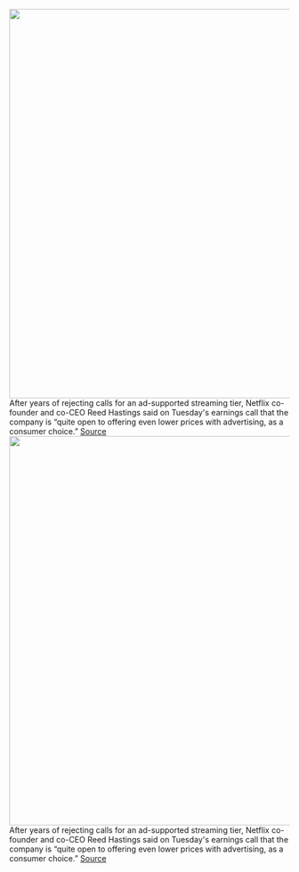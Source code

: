 <img src='https://cdn.vox-cdn.com/thumbor/Z0YCbdnYQ1sNmuVS1yvWli7mnRo=/0x0:2040x1360/1200x800/filters:focal(857x517:1183x843)/cdn.vox-cdn.com/uploads/chorus_image/image/70769091/acastro_211025_1777_netflix_0001.0.jpg' width='700px' /><br/>
After years of rejecting calls for an ad-supported streaming tier, Netflix co-founder and co-CEO Reed Hastings said on Tuesday's earnings call that the company is “quite open to offering even lower prices with advertising, as a consumer choice.”
<a href='https://www.theverge.com/2022/4/19/23032869/netflix-ads-streaming-reed-hastings-lower-price'> Source <a/><img src='https://cdn.vox-cdn.com/thumbor/Z0YCbdnYQ1sNmuVS1yvWli7mnRo=/0x0:2040x1360/1200x800/filters:focal(857x517:1183x843)/cdn.vox-cdn.com/uploads/chorus_image/image/70769091/acastro_211025_1777_netflix_0001.0.jpg' width='700px' /><br/>
After years of rejecting calls for an ad-supported streaming tier, Netflix co-founder and co-CEO Reed Hastings said on Tuesday's earnings call that the company is “quite open to offering even lower prices with advertising, as a consumer choice.”
<a href='https://www.theverge.com/2022/4/19/23032869/netflix-ads-streaming-reed-hastings-lower-price'> Source <a/>
